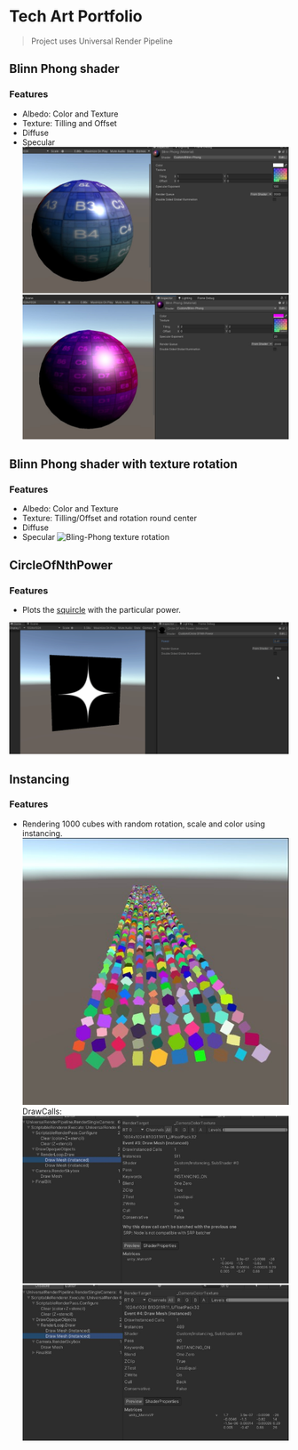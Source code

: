 ﻿# Tech Art Portfolio
>Project uses Universal Render Pipeline

## Blinn Phong shader
### Features
- Albedo: Color and Texture
- Texture: Tilling and Offset
- Diffuse
- Specular
![Bling-Phong1](./Screenshots/BlinnPhong1.jpg "Bling-Phong shader")
![Bling-Phong2](./Screenshots/BlinnPhong2.jpg "Bling-Phong shader")

## Blinn Phong shader with texture rotation
### Features
- Albedo: Color and Texture
- Texture: Tilling/Offset and rotation round center
- Diffuse
- Specular
![Bling-Phong texture rotation](./Screenshots/TextureRotation.gif "Texture rotation")

## CircleOfNthPower
### Features
- Plots the [squircle](https://en.wikipedia.org/wiki/Squircle) with the particular power. 

![CircleOfNthPower](Screenshots/CircleOfNthPower.gif)

## Instancing
### Features
- Rendering 1000 cubes with random rotation, scale and color using instancing.
![Instancing](Screenshots/Instancing.jpg)
DrawCalls:
![Instancing](Screenshots/Instancing_DrawCall1.jpg)
![Instancing](Screenshots/Instancing_DrawCall2.jpg)